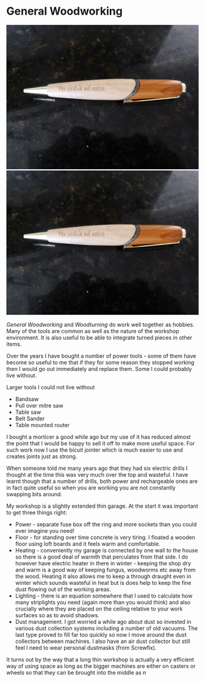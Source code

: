 # General Woodworking

![Workshop](/Images/pen.JPG)
![Workshop](/Images/pen.JPG)

_General Woodworking_ and _Woodturning_ do work well together as hobbies. Many of the tools are common as well as the nature of the workshop environment. It is also useful to be able to integrate turned pieces in other items.
 
Over the years I have bought a number of power tools - some of them have become so useful to me that if they for some reason they stopped working then I would go out immediately and replace them.  Some I could probably live without.

Larger tools I could not live without

* Bandsaw
* Pull over mitre saw
* Table saw
* Belt Sander
* Table mounted router

I bought a morticer a good while ago but my use of it has reduced almost the point that I would be happy to sell it off to make more useful space. For such work now I use the bicuit jointer which is much easier to use and creates joints just as strong.

When someone told me many years ago that they had six electric drills I thought at the time this was very much over the top and wasteful.  I have learnt though that a number of drills, both power and rechargeable ones are in fact quite useful so when you are working you are not constantly swapping bits around. 
 
My workshop is a slightly extended thin garage. At the start it was important to get three things right:

* Power - separate fuse box off the ring and more sockets than you could ever imagine you need!
* Floor - for standing over time concrete is very tiring. I floated a wooden floor using loft boards and it feels warm and comfortable.
* Heating - conveniently my garage is connected by one wall to the house so there is a good deal of warmth that perculates from that side.  I do however have electric heater in there in winter - keeping the shop dry and warm is a good way of keeping fungus, woodworms etc away from the wood.  Heating it also allows me to keep a through draught even in winter which sounds wasteful in heat but is does help to keep the fine dust flowing out of the working areas.
* Lighting - there is an equation somewhere that I used to calculate how many striplights you need (again more than you would think) and also crucially where they are placed on the ceiling relative to your work surfaces so as to avoid shadows.
* Dust management. I got worried a while ago about dust so invested in various dust collection systems including a number of old vacuums. The last type proved to fill far too quickly so now I move around the dust collectors between machines. I also have an air dust collector but still feel I need to wear personal dustmasks (from Screwfix).

It turns out by the way that a long thin workshop is actually a very efficient way of using space as long as the bigger machines are either on casters or wheels so that they can be brought into the middle as n

